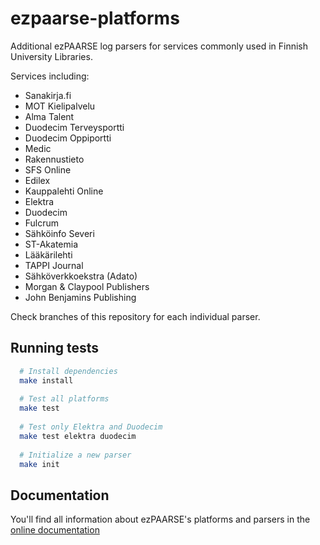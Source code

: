 ezpaarse-platforms
==================

Additional ezPAARSE log parsers for services commonly used in Finnish University Libraries.


Services including:

* Sanakirja.fi
* MOT Kielipalvelu
* Alma Talent
* Duodecim Terveysportti
* Duodecim Oppiportti
* Medic
* Rakennustieto
* SFS Online
* Edilex
* Kauppalehti Online
* Elektra
* Duodecim
* Fulcrum
* Sähköinfo Severi
* ST-Akatemia
* Lääkärilehti
* TAPPI Journal
* Sähköverkkoekstra (Adato)
* Morgan & Claypool Publishers
* John Benjamins Publishing

Check branches of this repository for each individual parser.



## Running tests
```bash
  # Install dependencies
  make install
  
  # Test all platforms
  make test
  
  # Test only Elektra and Duodecim
  make test elektra duodecim
  
  # Initialize a new parser
  make init
```

## Documentation
You'll find all information about ezPAARSE's platforms and parsers in the [online documentation](https://ezpaarse.readthedocs.io/en/master/development/platforms.html)
